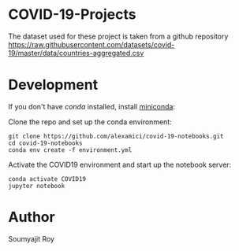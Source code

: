 # COVID-19-Projects

The dataset used for these project is taken from a github repository
https://raw.githubusercontent.com/datasets/covid-19/master/data/countries-aggregated.csv

# Development

If you don't have *conda* installed, install [miniconda](https://docs.conda.io/projects/conda/en/latest/user-guide/install/): 

Clone the repo and set up the conda environment:

```
git clone https://github.com/alexamici/covid-19-notebooks.git
cd covid-19-notebooks
conda env create -f environment.yml
```

Activate the COVID19 environment and start up the notebook server:

```
conda activate COVID19
jupyter notebook
```

# Author

Soumyajit Roy
